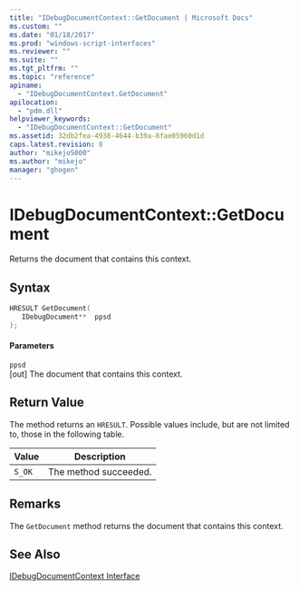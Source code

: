 ```yaml
---
title: "IDebugDocumentContext::GetDocument | Microsoft Docs"
ms.custom: ""
ms.date: "01/18/2017"
ms.prod: "windows-script-interfaces"
ms.reviewer: ""
ms.suite: ""
ms.tgt_pltfrm: ""
ms.topic: "reference"
apiname: 
  - "IDebugDocumentContext.GetDocument"
apilocation: 
  - "pdm.dll"
helpviewer_keywords: 
  - "IDebugDocumentContext::GetDocument"
ms.assetid: 32db2fea-4938-4644-b39a-8fae05960d1d
caps.latest.revision: 8
author: "mikejo5000"
ms.author: "mikejo"
manager: "ghogen"
---
```

# IDebugDocumentContext::GetDocument
Returns the document that contains this context.  
  
## Syntax  
  
```cpp
HRESULT GetDocument(  
   IDebugDocument**  ppsd  
);  
```  
  
#### Parameters  
 `ppsd`  
 [out] The document that contains this context.  
  
## Return Value  
 The method returns an `HRESULT`. Possible values include, but are not limited to, those in the following table.  
  
|Value|Description|  
|-----------|-----------------|  
|`S_OK`|The method succeeded.|  
  
## Remarks  
 The `GetDocument` method returns the document that contains this context.  
  
## See Also  
 [IDebugDocumentContext Interface](../../winscript/reference/idebugdocumentcontext-interface.md)
